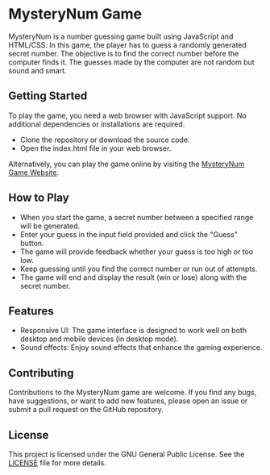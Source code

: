 # MysteryNum Game

MysteryNum is a number guessing game built using JavaScript and HTML/CSS. In this game, the player has to guess a randomly generated secret number. The objective is to find the correct number before the computer finds it. The guesses made by the computer are not random but sound and smart. 

## Getting Started

To play the game, you need a web browser with JavaScript support. No additional dependencies or installations are required.

- Clone the repository or download the source code.
- Open the index.html file in your web browser.

Alternatively, you can play the game online by visiting the [MysteryNum Game Website](https://sumitst05.github.io/MysteryNum/).

## How to Play

- When you start the game, a secret number between a specified range will be generated.
- Enter your guess in the input field provided and click the "Guess" button.
- The game will provide feedback whether your guess is too high or too low.
- Keep guessing until you find the correct number or run out of attempts.
- The game will end and display the result (win or lose) along with the secret number.

## Features

- Responsive UI: The game interface is designed to work well on both desktop and mobile devices (in desktop mode).
- Sound effects: Enjoy sound effects that enhance the gaming experience.

## Contributing

Contributions to the MysteryNum game are welcome. If you find any bugs, have suggestions, or want to add new features, please open an issue or submit a pull request on the GitHub repository.

## License

This project is licensed under the GNU General Public License. See the [LICENSE](LICENSE) file for more details.
